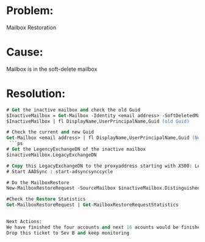 Problem:
==========
Mailbox Restoration
 
Cause:
==========
Mailbox is in the soft-delete mailbox
 
Resolution:
==========
```ps
# Get the inactive mailbox and check the old Guid
$InactiveMailbox = Get-Mailbox -Identity <email address> -SoftDeletedMailbox -IncludeInactiveMailbox
$InactiveMailbox | fl DisplayName,UserPrincipalName,Guid (old Guid)
```
```ps
# Check the current and new Guid
Get-Mailbox <email address> | fl DisplayName,UserPrincipalName,Guid (New Guid)
 ```ps
# Get the LegencyExchangeDN of the inactive mailbox
$inactiveMailbox.LegacyExchangeDN
```
```ps
# Copy this LegacyExchangeDN to the proxyaddress starting with X500: LegacyExchangeDN
# Start AADSync : start-adsyncsynccycle
```
```ps
# Do the MailboxRestore
New-MailboxRestoreRequest -SourceMailbox $inactiveMailbox.DistinguishedName -TargetMailbox <New Guid>
```
```ps
#Check the Restore Statistics
Get-MailboxRestoreRequest | Get-MailboxRestoreRequestStatistics
 

Next Actions:
We have finished the four accounts and next 16 acounts would be finished by yourself
Drop this ticket to Sev B and keep monitoring
